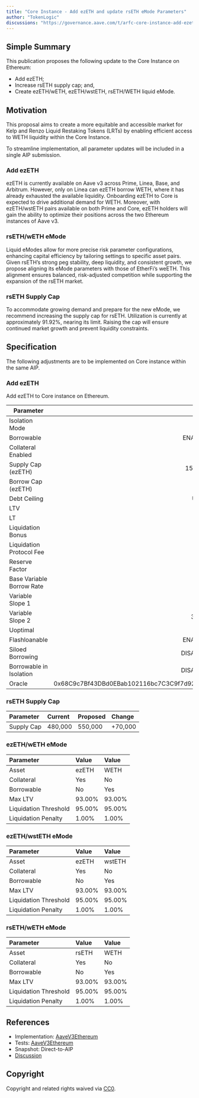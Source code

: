 ```yaml
---
title: "Core Instance - Add ezETH and update rsETH eMode Parameters"
author: "TokenLogic"
discussions: "https://governance.aave.com/t/arfc-core-instance-add-ezeth-and-update-rseth-emode-parameters/21505"
---
```


## Simple Summary

This publication proposes the following update to the Core Instance on Ethereum:

- Add ezETH;
- Increase rsETH supply cap; and,
- Create ezETH/wETH, ezETH/wstETH, rsETH/WETH liquid eMode.

## Motivation

This proposal aims to create a more equitable and accessible market for Kelp and Renzo Liquid Restaking Tokens (LRTs) by enabling efficient access to WETH liquidity within the Core Instance.

To streamline implementation, all parameter updates will be included in a single AIP submission.

### Add ezETH

ezETH is currently available on Aave v3 across Prime, Linea, Base, and Arbitrum. However, only on Linea can ezETH borrow WETH, where it has already exhausted the available liquidity. Onboarding ezETH to Core is expected to drive additional demand for WETH. Moreover, with ezETH/wstETH pairs available on both Prime and Core, ezETH holders will gain the ability to optimize their positions across the two Ethereum instances of Aave v3.

### rsETH/wETH eMode

Liquid eModes allow for more precise risk parameter configurations, enhancing capital efficiency by tailoring settings to specific asset pairs. Given rsETH’s strong peg stability, deep liquidity, and consistent growth, we propose aligning its eMode parameters with those of EtherFi’s weETH. This alignment ensures balanced, risk-adjusted competition while supporting the expansion of the rsETH market.

### rsETH Supply Cap

To accommodate growing demand and prepare for the new eMode, we recommend increasing the supply cap for rsETH. Utilization is currently at approximately 91.92%, nearing its limit. Raising the cap will ensure continued market growth and prevent liquidity constraints.

## Specification

The following adjustments are to be implemented on Core instance within the same AIP.

### Add ezETH

Add ezETH to Core instance on Ethereum.

| Parameter                 |                                      Value |
| ------------------------- | -----------------------------------------: |
| Isolation Mode            |                                      false |
| Borrowable                |                                    ENABLED |
| Collateral Enabled        |                                       true |
| Supply Cap (ezETH)        |                                    150,000 |
| Borrow Cap (ezETH)        |                                          0 |
| Debt Ceiling              |                                      USD 0 |
| LTV                       |                                       75 % |
| LT                        |                                       78 % |
| Liquidation Bonus         |                                      7.5 % |
| Liquidation Protocol Fee  |                                       10 % |
| Reserve Factor            |                                       15 % |
| Base Variable Borrow Rate |                                        0 % |
| Variable Slope 1          |                                        7 % |
| Variable Slope 2          |                                      300 % |
| Uoptimal                  |                                       40 % |
| Flashloanable             |                                    ENABLED |
| Siloed Borrowing          |                                   DISABLED |
| Borrowable in Isolation   |                                   DISABLED |
| Oracle                    | 0x68C9c7Bf43DBd0EBab102116bc7C3C9f7d9297Ee |

### rsETH Supply Cap

| Parameter  | Current | Proposed | Change  |
| :--------- | :------ | :------- | :------ |
| Supply Cap | 480,000 | 550,000  | +70,000 |

### ezETH/wETH eMode

| Parameter             | Value  | Value  |
| :-------------------- | :----- | :----- |
| Asset                 | ezETH  | WETH   |
| Collateral            | Yes    | No     |
| Borrowable            | No     | Yes    |
| Max LTV               | 93.00% | 93.00% |
| Liquidation Threshold | 95.00% | 95.00% |
| Liquidation Penalty   | 1.00%  | 1.00%  |

### ezETH/wstETH eMode

| Parameter             | Value  | Value  |
| :-------------------- | :----- | :----- |
| Asset                 | ezETH  | wstETH |
| Collateral            | Yes    | No     |
| Borrowable            | No     | Yes    |
| Max LTV               | 93.00% | 93.00% |
| Liquidation Threshold | 95.00% | 95.00% |
| Liquidation Penalty   | 1.00%  | 1.00%  |

### rsETH/wETH eMode

| Parameter             | Value  | Value  |
| :-------------------- | :----- | :----- |
| Asset                 | rsETH  | WETH   |
| Collateral            | Yes    | No     |
| Borrowable            | No     | Yes    |
| Max LTV               | 93.00% | 93.00% |
| Liquidation Threshold | 95.00% | 95.00% |
| Liquidation Penalty   | 1.00%  | 1.00%  |

## References

- Implementation: [AaveV3Ethereum](https://github.com/bgd-labs/aave-proposals-v3/blob/main/src/20250319_AaveV3Ethereum_CoreInstanceAddEzETHAndUpdateRsETHEModeParameters/AaveV3Ethereum_CoreInstanceAddEzETHAndUpdateRsETHEModeParameters_20250319.sol)
- Tests: [AaveV3Ethereum](https://github.com/bgd-labs/aave-proposals-v3/blob/main/src/20250319_AaveV3Ethereum_CoreInstanceAddEzETHAndUpdateRsETHEModeParameters/AaveV3Ethereum_CoreInstanceAddEzETHAndUpdateRsETHEModeParameters_20250319.t.sol)
- Snapshot: Direct-to-AIP
- [Discussion](https://governance.aave.com/t/arfc-core-instance-add-ezeth-and-update-rseth-emode-parameters/21505)

## Copyright

Copyright and related rights waived via [CC0](https://creativecommons.org/publicdomain/zero/1.0/).
